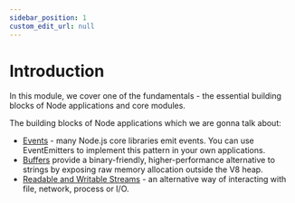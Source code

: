 ```yaml
---
sidebar_position: 1
custom_edit_url: null
---
```


# Introduction

In this module, we cover one of the fundamentals - the essential building blocks of Node applications and core modules.

The building blocks of Node applications which we are gonna talk about:

* [Events](/docs/event-emitter-vs-buffers-vs-streams/event_emitter) - many Node.js core libraries emit events. You can use EventEmitters to implement this pattern in your own applications.
* [Buffers](/docs/event-emitter-vs-buffers-vs-streams/buffer) provide a binary-friendly, higher-performance alternative to strings by exposing raw memory allocation outside the V8 heap.
* [Readable and Writable Streams](/docs/event-emitter-vs-buffers-vs-streams/streams) - an alternative way of interacting with file, network, process or I/O.
